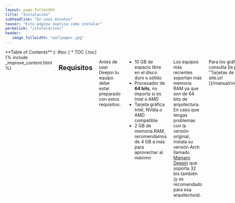 ```yaml
---
layout: page-fullwidth
title: "Instalación"
subheadline: "En unos minutos"
teaser: "Esta página explica como instalar"
permalink: "/instalacion/"
header:
   image_fullwidth: "wallpaper.jpg"
---
```

<div class="row">
<div class="medium-4 medium-push-8 columns" markdown="1">
<div class="panel radius" markdown="1">
**Table of Contents**
{: #toc }
*  TOC
{:toc}
</div>
</div><!-- /.medium-4.columns -->

<div class="medium-8 medium-pull-4 columns" markdown="1">
{% include _improve_content.html %}

## Requisitos

Antes de usar Deepin tu equipo debe estar preparado con estos requisitos:

* 10 GB de espacio libre en el disco duro o sólido
* Procesador de **64 bits**, no importa si es Intel o AMD
* Tarjeta gráfica Intel, NVdia o AMD compatible
* 2 GB de memoria RAM, recomendamos de 4 GB a más para aprovechar al máximo

Los equipos más recientes soportan más memoria RAM ya que son de 64 bits de arquitectura. En caso que tengas problemas con la versión original, instala su versión Arch llamado [Manjaro Deepin](https://manjaro.org/category/community-editions/deepin/) que soporta 32 bis también (y es recomendado para esa arquitectura).

Para los gráficos, consulta [la página "Tarjetas de vídeo"]({{ site.url }}/manual/videocard/).

## Pasos para Deepin OS
### Descarga Deepin

Hay varias maneras de descargar, además del [oficial](https://www.deepin.org/en/download/):

* [En SourceForge](https://sourceforge.net/projects/deepin/)
* [Kernel.org](http://mirrors.kernel.org/deepin-cd/)
* [Empresa en Silicon Valley, EUA](http://mirror1.sjc02.svwh.net/deepin-cd/)
* Otras formas para descargar en [la página Lista de espejos]({{ site.url }}//tips/mirror/).

Torrent:

* [En PCDS, con archivos torrent](http://www.pcds.fi/downloads/iso/debianbased/deepin/about.deepin.debian.html)
* [Linuxtracker.org, para la versión 15.4](http://linuxtracker.org/index.php?page=torrent-details&id=74fcdc5403dce919e83aa7e2c74bca2be12632a4)

Para descargar vía torrent es necesario un cliente compatible y comprobar la mayor cantidad de semillas, clientes encargadas de distribuir los archivos hacia otros clientes.

### Preparación

Cuando tengas el archivo ISO, utiliza una aplicación para copiar los archivos al USB o DVD (no CD) con la aplicación que prefieras.

Si no conoces, te [damos una mano]({{ site.url }}/manual/discoarranque/).

### Instalación

* Arranca desde el disco o USB;
* Sigue las instrucciones;
* Selecciona la partición para el sistema y el arranque;
* La instalación demora unos minutos.

### Instalación avanzada
Para establecer las particiones del disco, realiza una instalación avanzada. Eso es útil para conservar **el sistema operativo vecino** como Windows. Las particiones que debes establecer lo explicamos:

1. Añade una partición EXT4 con el arranque "/" para el sistema operativo. El mínimo es 10GB.
2. Tienes dos formas de establecer el sistema arranque, en el disco duro o en una la partición EXT4 de 300MB "/boot" (para el dual boot).
2. Otra partición "/home" para la carpeta de Mis documentos. Si establecer en un disco duro aparte de los componentes, mejor.

Nota: Revisa [la página Dual Boot]({{ site.url }}/manual/dual-boot/) para conocer los riegos que conlleva.

## Otras formas de aprovechar Deepin

### Deepin Manjaro

Es una [versión no oficial](https://manjaro.github.io/Manjaro-Deepin-released/) basada en Arch en lugar de Debian. Descárgalos desde [Sourcefource](https://sourceforge.net/projects/manjaro-deepin/).

Si tienes instalado un sistema operativo, visita [la página Otras distros]({{ site.url }}/manual/otrasdistros/) para conseguir el escritorio.

### Instalación junto a Windows

Si te complica instalar Deepin con la instalación avanzada Deepin con la [aplicación para Microsoft Windows]({{ site.url }}/apps/deepininstaller/).

## Anexo: Vídeos explicativos
Un vídeo explicativo para instalar Deepin cortesía de Salmorejo Geek:
<div class="flex-video">
        <iframe width="1280" height="720" src="//www.youtube.com/embed/A_VM9XSBaus" frameborder="0" allowfullscreen></iframe>
</div>
Sobre la instalación en el disco duro:
<div class="flex-video">
        <iframe width="1280" height="720" src="//www.youtube.com/embed/-oswVXK8Vs0" frameborder="0" allowfullscreen></iframe>
</div>

### Deepin en discos externos

Mediante la instalación avanzada, es posible instalar Deepin en discos duros externos o lápices con gran almacenamiento, a partir de 16 GB y completamente en blanco. Los pasos son similares a la dual boot, aunque requiere un puerto de alta velocidad (USB 3.0) para reducir la carga al guardar información.

Para instalar, el dispositivo de arranque debe conectarse en otro puerto.

<div class="flex-video">
        <iframe width="1280" height="720" src="//www.youtube.com/embed/Ud9aW_L67mQ" frameborder="0" allowfullscreen></iframe>
</div>

{% include alert success='Quieres mejorar, ¡colabora con nosotros!' %}
{% include _improve_content.html %}

</div><!-- /.medium-8.columns -->
</div><!-- /.row -->
